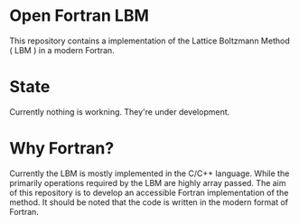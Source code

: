 # Open Fortran LBM #

This repository contains a implementation of the Lattice Boltzmann Method ( LBM ) in a modern Fortran. 

# State #
Currently nothing is workning. They're under development.

# Why Fortran? #

Currently the LBM is mostly implemented in the C/C++ language. While the primarily operations required by the LBM are 
highly array passed. The aim of this repository is to  develop an accessible Fortran implementation of the method. 
It should be noted that the code is written in the modern format of Fortran. 
            